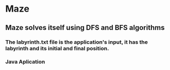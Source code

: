 # Maze
## Maze solves itself using DFS and BFS algorithms

### The labyrinth.txt file is the application's input, it has the labyrinth and its initial and final position.

### Java Aplication
